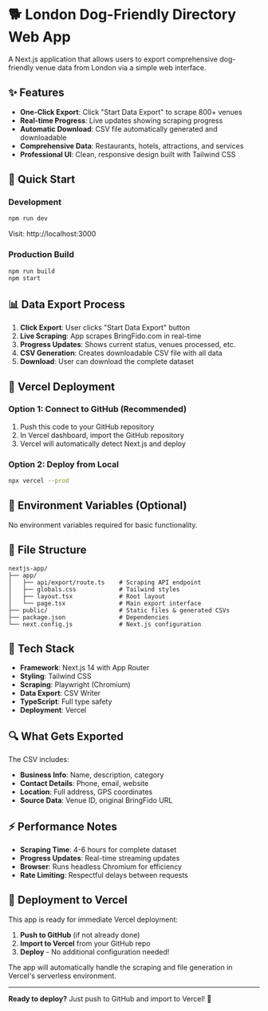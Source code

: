 # 🐕 London Dog-Friendly Directory Web App

A Next.js application that allows users to export comprehensive dog-friendly venue data from London via a simple web interface.

## ✨ Features

- **One-Click Export**: Click "Start Data Export" to scrape 800+ venues
- **Real-time Progress**: Live updates showing scraping progress
- **Automatic Download**: CSV file automatically generated and downloadable
- **Comprehensive Data**: Restaurants, hotels, attractions, and services
- **Professional UI**: Clean, responsive design built with Tailwind CSS

## 🚀 Quick Start

### Development
```bash
npm run dev
```
Visit: http://localhost:3000

### Production Build
```bash
npm run build
npm start
```

## 📊 Data Export Process

1. **Click Export**: User clicks "Start Data Export" button
2. **Live Scraping**: App scrapes BringFido.com in real-time
3. **Progress Updates**: Shows current status, venues processed, etc.
4. **CSV Generation**: Creates downloadable CSV file with all data
5. **Download**: User can download the complete dataset

## 🎯 Vercel Deployment

### Option 1: Connect to GitHub (Recommended)
1. Push this code to your GitHub repository
2. In Vercel dashboard, import the GitHub repository
3. Vercel will automatically detect Next.js and deploy

### Option 2: Deploy from Local
```bash
npx vercel --prod
```

## 🔧 Environment Variables (Optional)

No environment variables required for basic functionality.

## 📁 File Structure

```
nextjs-app/
├── app/
│   ├── api/export/route.ts    # Scraping API endpoint
│   ├── globals.css            # Tailwind styles
│   ├── layout.tsx             # Root layout
│   └── page.tsx               # Main export interface
├── public/                    # Static files & generated CSVs
├── package.json               # Dependencies
└── next.config.js             # Next.js configuration
```

## 🎨 Tech Stack

- **Framework**: Next.js 14 with App Router
- **Styling**: Tailwind CSS
- **Scraping**: Playwright (Chromium)
- **Data Export**: CSV Writer
- **TypeScript**: Full type safety
- **Deployment**: Vercel

## 🔍 What Gets Exported

The CSV includes:
- **Business Info**: Name, description, category
- **Contact Details**: Phone, email, website
- **Location**: Full address, GPS coordinates
- **Source Data**: Venue ID, original BringFido URL

## ⚡ Performance Notes

- **Scraping Time**: 4-6 hours for complete dataset
- **Progress Updates**: Real-time streaming updates
- **Browser**: Runs headless Chromium for efficiency
- **Rate Limiting**: Respectful delays between requests

## 🚀 Deployment to Vercel

This app is ready for immediate Vercel deployment:

1. **Push to GitHub** (if not already done)
2. **Import to Vercel** from your GitHub repo
3. **Deploy** - No additional configuration needed!

The app will automatically handle the scraping and file generation in Vercel's serverless environment.

---

**Ready to deploy?** Just push to GitHub and import to Vercel! 🚀